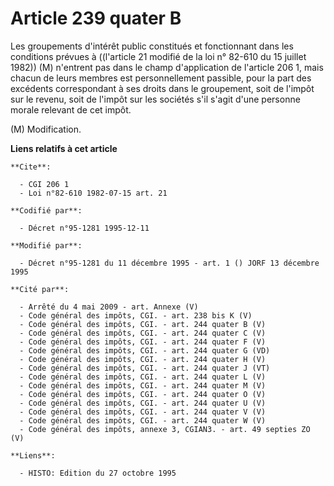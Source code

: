 # Article 239 quater B

Les groupements d'intérêt public constitués et fonctionnant dans les conditions prévues à ((l'article 21 modifié de la loi n°
82-610 du 15 juillet 1982)) (M) n'entrent pas dans le champ d'application de l'article 206 1, mais chacun de leurs membres
est personnellement passible, pour la part des excédents correspondant à ses droits dans le groupement, soit de l'impôt sur
le revenu, soit de l'impôt sur les sociétés s'il s'agit d'une personne morale relevant de cet impôt.

(M) Modification.

**Liens relatifs à cet article**

	**Cite**:

	  - CGI 206 1
	  - Loi n°82-610 1982-07-15 art. 21

	**Codifié par**:

	  - Décret n°95-1281 1995-12-11

	**Modifié par**:

	  - Décret n°95-1281 du 11 décembre 1995 - art. 1 () JORF 13 décembre 1995

	**Cité par**:

	  - Arrêté du 4 mai 2009 - art. Annexe (V)
	  - Code général des impôts, CGI. - art. 238 bis K (V)
	  - Code général des impôts, CGI. - art. 244 quater B (V)
	  - Code général des impôts, CGI. - art. 244 quater C (V)
	  - Code général des impôts, CGI. - art. 244 quater F (V)
	  - Code général des impôts, CGI. - art. 244 quater G (VD)
	  - Code général des impôts, CGI. - art. 244 quater H (V)
	  - Code général des impôts, CGI. - art. 244 quater J (VT)
	  - Code général des impôts, CGI. - art. 244 quater L (V)
	  - Code général des impôts, CGI. - art. 244 quater M (V)
	  - Code général des impôts, CGI. - art. 244 quater O (V)
	  - Code général des impôts, CGI. - art. 244 quater U (V)
	  - Code général des impôts, CGI. - art. 244 quater V (V)
	  - Code général des impôts, CGI. - art. 244 quater W (V)
	  - Code général des impôts, annexe 3, CGIAN3. - art. 49 septies ZO (V)

	**Liens**:

	  - HISTO: Edition du 27 octobre 1995
